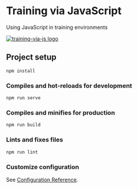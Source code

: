# Training via JavaScript

Using JavaScript in training environments

[![training-via-js logo](https://user-images.githubusercontent.com/37618836/157210711-e9e64cd2-ee87-44f6-9814-5030d24ac882.png)](http://www.dancewith.co.uk/js/)

## Project setup
```
npm install
```

### Compiles and hot-reloads for development
```
npm run serve
```

### Compiles and minifies for production
```
npm run build
```

### Lints and fixes files
```
npm run lint
```

### Customize configuration
See [Configuration Reference](https://cli.vuejs.org/config/).
